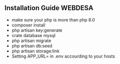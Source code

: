 ## Installation Guide WEBDESA 
- make sure your php is more than php 8.0
- composer install 
- php artisan key:generate
- crate database mysql
- php artisan migrate 
- php artisan db:seed
- php artisan storage:link
- Setting APP_URL= in .env accourding to your hosts
